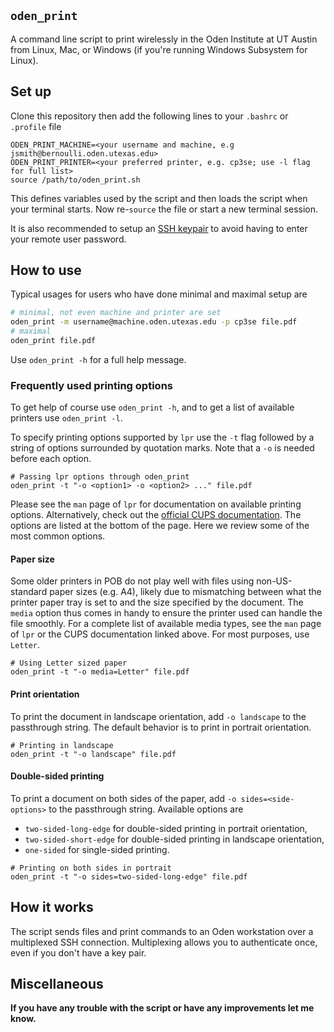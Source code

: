 ## `oden_print`

A command line script to print wirelessly in the Oden Institute at UT Austin from Linux, Mac, or Windows (if you're running Windows Subsystem for Linux).


## Set up

Clone this repository then add the following lines to your `.bashrc` or `.profile` file

```
ODEN_PRINT_MACHINE=<your username and machine, e.g jsmith@bernoulli.oden.utexas.edu>
ODEN_PRINT_PRINTER=<your preferred printer, e.g. cp3se; use -l flag for full list>
source /path/to/oden_print.sh
```

This defines variables used by the script and then loads the script when your terminal starts.
Now re-`source` the file or start a new terminal session.

It is also recommended to setup an
[SSH keypair](https://www.oden.utexas.edu/sysdocs/ssh/index.html)
to avoid having to enter your remote user password.


## How to use

Typical usages for users who have done minimal and maximal setup are
```bash
# minimal, not even machine and printer are set
oden_print -m username@machine.oden.utexas.edu -p cp3se file.pdf
# maximal
oden_print file.pdf
```

Use `oden_print -h` for a full help message.

### Frequently used printing options

To get help of course use `oden_print -h`, and to get a list of available printers use `oden_print -l`.

To specify printing options supported by `lpr` use the `-t` flag followed by a string of options surrounded by quotation marks.
Note that a `-o` is needed before each option.

```
# Passing lpr options through oden_print
oden_print -t "-o <option1> -o <option2> ..." file.pdf 
```

Please see the `man` page of `lpr` for documentation on available printing options. Alternatively, check out the [official CUPS documentation](https://www.cups.org/doc/options.html). The options are listed at the bottom of the page. Here we review some of the most common options.

#### Paper size

Some older printers in POB do not play well with files using non-US-standard paper sizes (e.g. A4), likely due to mismatching between what the printer paper tray is set to and the size specified by the document. The `media` option thus comes in handy to ensure the printer used can handle the file smoothly. For a complete list of available media types, see the `man` page of `lpr` or the CUPS documentation linked above. For most purposes, use `Letter`.

```
# Using Letter sized paper
oden_print -t "-o media=Letter" file.pdf 
```

#### Print orientation

To print the document in landscape orientation, add `-o landscape` to the passthrough string. The default behavior is to print in portrait orientation.
```
# Printing in landscape
oden_print -t "-o landscape" file.pdf
```

#### Double-sided printing

To print a document on both sides of the paper, add `-o sides=<side-options>` to the passthrough string. Available options are

- `two-sided-long-edge` for double-sided printing in portrait orientation,
- `two-sided-short-edge` for double-sided printing in landscape orientation,
- `one-sided` for single-sided printing.

```
# Printing on both sides in portrait
oden_print -t "-o sides=two-sided-long-edge" file.pdf
```

## How it works

The script sends files and print commands to an Oden workstation over a multiplexed SSH connection.
Multiplexing allows you to authenticate once, even if you don't have a key pair.


## Miscellaneous

**If you have any trouble with the script or have any improvements let me know.**
